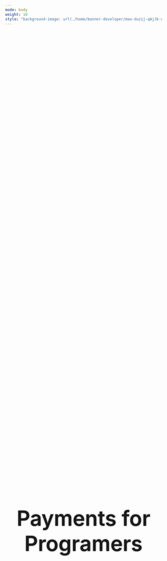 ```yaml
---
mode: body
weight: 10
style: "background-image: url(./home/banner-developer/max-duzij-qAjJk-un3BI-unsplash.jpg); background-size: cover; height: calc(80vh - 74px); background-position: 50% 45%; margin: 0; max-width: none;"
---
```

<h1 style="font-size: 7vw; width: 100%; margin: 0; padding: calc(40vh - 74px) 0; text-align: center; font-weight: 600; text-shadow: 0 0 4px rgba(0, 0, 0, .50);">Payments for Programers</h1>
